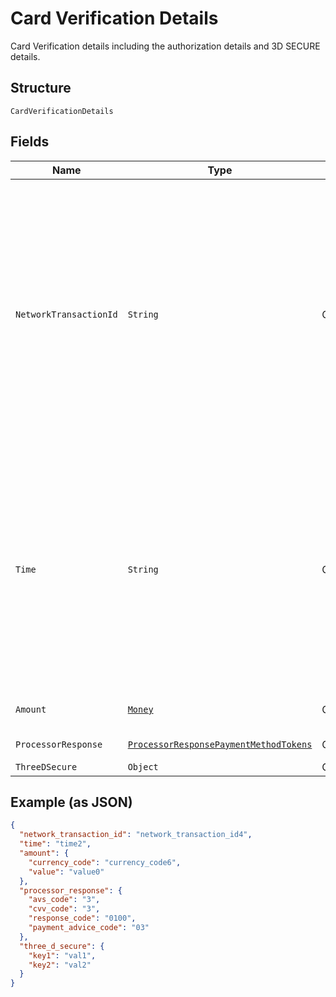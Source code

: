 
# Card Verification Details

Card Verification details including the authorization details and 3D SECURE details.

## Structure

`CardVerificationDetails`

## Fields

| Name | Type | Tags | Description | Getter | Setter |
|  --- | --- | --- | --- | --- | --- |
| `NetworkTransactionId` | `String` | Optional | Transaction Identifier as given by the network to indicate a previously executed CIT authorization. Only present when authorization is successful for a verification.<br>**Constraints**: *Minimum Length*: `1`, *Maximum Length*: `1024`, *Pattern*: `^[a-zA-Z0-9-_@.:&+=*^'~#!$%()]+$` | String getNetworkTransactionId() | setNetworkTransactionId(String networkTransactionId) |
| `Time` | `String` | Optional | The date and time when the instrument was verified.<br>**Constraints**: *Minimum Length*: `20`, *Maximum Length*: `64`, *Pattern*: `^[0-9]{4}-(0[1-9]\|1[0-2])-(0[1-9]\|[1-2][0-9]\|3[0-1])[T,t]([0-1][0-9]\|2[0-3]):[0-5][0-9]:([0-5][0-9]\|60)([.][0-9]+)?([Zz]\|[+-][0-9]{2}:[0-9]{2})$` | String getTime() | setTime(String time) |
| `Amount` | [`Money`](../../doc/models/money.md) | Optional | The amount used for card verification. | Money getAmount() | setAmount(Money amount) |
| `ProcessorResponse` | [`ProcessorResponsePaymentMethodTokens`](../../doc/models/processor-response-payment-method-tokens.md) | Optional | The processor information. | ProcessorResponsePaymentMethodTokens getProcessorResponse() | setProcessorResponse(ProcessorResponsePaymentMethodTokens processorResponse) |
| `ThreeDSecure` | `Object` | Optional | - | Object getThreeDSecure() | setThreeDSecure(Object threeDSecure) |

## Example (as JSON)

```json
{
  "network_transaction_id": "network_transaction_id4",
  "time": "time2",
  "amount": {
    "currency_code": "currency_code6",
    "value": "value0"
  },
  "processor_response": {
    "avs_code": "3",
    "cvv_code": "3",
    "response_code": "0100",
    "payment_advice_code": "03"
  },
  "three_d_secure": {
    "key1": "val1",
    "key2": "val2"
  }
}
```

